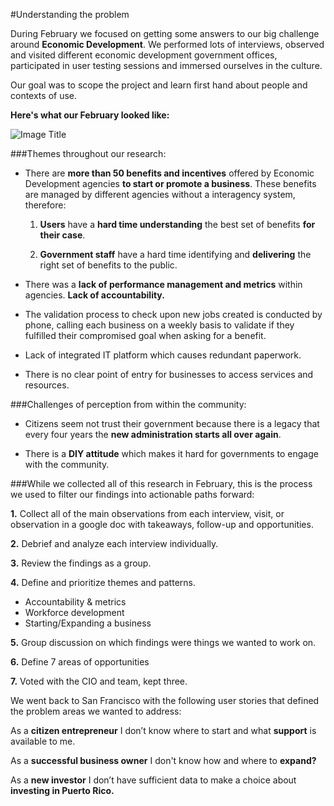 #Understanding the problem


During February we focused on getting some answers to our big challenge around **Economic Development**. We performed lots of interviews, observed and visited different economic development government offices, participated in user testing sessions and immersed ourselves in the culture.

Our goal was to scope the project and learn first hand about people and contexts of use.

**Here's what our February looked like:**

![Image Title](http://cl.ly/image/3N371N3N0G2O/Slides_Infographic.png)

###Themes throughout our research:

* There are **more than 50 benefits and incentives** offered by Economic Development agencies **to start or promote a business**. These benefits are managed by different agencies without a interagency system, therefore:

    1. **Users** have a **hard time understanding** the best set of benefits **for their case**.

    2. **Government staff** have a hard time identifying and **delivering** the right set of benefits to the public.


* There was a **lack of performance management and metrics** within agencies. **Lack of accountability.**


* The validation process to check upon new jobs created is conducted by phone, calling each business on a weekly basis to validate if they fulfilled their compromised goal when asking for a benefit.


* Lack of integrated IT platform which causes redundant paperwork.


* There is no clear point of entry for businesses to access services and resources.


###Challenges of perception from within the community:

* Citizens seem not trust their government because there is a legacy that every four years the **new administration starts all over again**.


* There is a **DIY attitude** which makes it hard for governments to engage with the community.


###While we collected all of this research in February, this is the process we used to filter our findings into actionable paths forward:


**1.** Collect all of the main observations from each interview, visit, or observation in a google doc with takeaways, follow-up and opportunities.

**2.** Debrief and analyze each interview individually.

**3.** Review the findings as a group.

**4.** Define and prioritize themes and patterns.
* Accountability & metrics
* Workforce development
* Starting/Expanding a business


**5.** Group discussion on which findings were things we wanted to work on.

**6.** Define 7 areas of opportunities

**7.** Voted with the CIO and team, kept three.

We went back to San Francisco with the following user stories that defined the problem areas we wanted to address:

As a **citizen entrepreneur** I don’t know where to start and what **support** is available to me.

As a **successful business owner** I don't know how and where to **expand?**

As a **new investor** I don’t have sufficient data to make a choice about **investing in Puerto Rico.**






